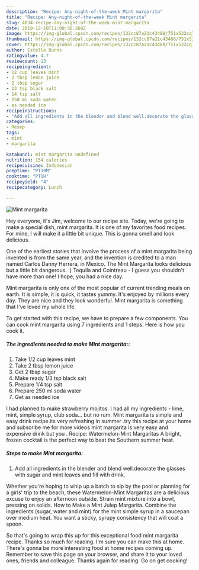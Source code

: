 ```yaml
---
description: "Recipe: Any-night-of-the-week Mint margarita"
title: "Recipe: Any-night-of-the-week Mint margarita"
slug: 4034-recipe-any-night-of-the-week-mint-margarita
date: 2019-12-10T11:00:30.268Z
image: https://img-global.cpcdn.com/recipes/132cc87a21c43488/751x532cq70/mint-margarita-recipe-main-photo.jpg
thumbnail: https://img-global.cpcdn.com/recipes/132cc87a21c43488/751x532cq70/mint-margarita-recipe-main-photo.jpg
cover: https://img-global.cpcdn.com/recipes/132cc87a21c43488/751x532cq70/mint-margarita-recipe-main-photo.jpg
author: Estelle Burns
ratingvalue: 4.7
reviewcount: 13
recipeingredient:
- 12 cup leaves mint
- 2 tbsp lemon juice
- 2 tbsp sugar
- 13 tsp black salt
- 14 tsp salt
- 250 ml soda water
- as needed ice
recipeinstructions:
- "Add all ingredients in the blender and blend well.decorate the glasses with sugar and mint leaves and fill with drink."
categories:
- Resep
tags:
- mint
- margarita

katakunci: mint margarita undefined
nutrition: 154 calories
recipecuisine: Indonesian
preptime: "PT39M"
cooktime: "PT1H"
recipeyield: "4"
recipecategory: Lunch

---
```



![Mint margarita](https://img-global.cpcdn.com/recipes/132cc87a21c43488/751x532cq70/mint-margarita-recipe-main-photo.jpg)

Hey everyone, it's Jim, welcome to our recipe site. Today, we're going to make a special dish, mint margarita. It is one of my favorites food recipes. For mine, I will make it a little bit unique. This is gonna smell and look delicious.

One of the earliest stories that involve the process of a mint margarita being invented is from the same year, and the invention is credited to a man named Carlos Danny Herrera, in Mexico. The Mint Margarita looks delicious but a little bit dangerous. :) Tequila and Cointreau - I guess you shouldn&#39;t have more than one! I hope, you had a nice day.

Mint margarita is only one of the most popular of current trending meals on earth. It is simple, it is quick, it tastes yummy. It's enjoyed by millions every day. They are nice and they look wonderful. Mint margarita is something that I've loved my whole life.


To get started with this recipe, we have to prepare a few components. You can cook mint margarita using 7 ingredients and 1 steps. Here is how you cook it.

##### The ingredients needed to make Mint margarita::

1. Take 1/2 cup leaves mint
1. Take 2 tbsp lemon juice
1. Get 2 tbsp sugar
1. Make ready 1/3 tsp black salt
1. Prepare 1/4 tsp salt
1. Prepare 250 ml soda water
1. Get as needed ice


I had planned to make strawberry mojitos. I had all my ingredients - lime, mint, simple syrup, club soda… but no rum. Mint margarita is simple and easy drink recipe.its very refreshing in summer .try this recipe at your home and subscribe me for more videos mint margarita is very easy and expensive drink but you . Recipe: Watermelon-Mint Margaritas A bright, frozen cocktail is the perfect way to beat the Southern summer heat. 

##### Steps to make Mint margarita:

1. Add all ingredients in the blender and blend well.decorate the glasses with sugar and mint leaves and fill with drink.


Whether you&#39;re hoping to whip up a batch to sip by the pool or planning for a girls&#39; trip to the beach, these Watermelon-Mint Margaritas are a delicious excuse to enjoy an afternoon outside. Strain mint mixture into a bowl, pressing on solids. How to Make a Mint Julep Margarita. Combine the ingredients (sugar, water and mint) for the mint simple syrup in a saucepan over medium heat. You want a sticky, syrupy consistency that will coat a spoon. 

So that's going to wrap this up for this exceptional food mint margarita recipe. Thanks so much for reading. I'm sure you can make this at home. There's gonna be more interesting food at home recipes coming up. Remember to save this page on your browser, and share it to your loved ones, friends and colleague. Thanks again for reading. Go on get cooking!
